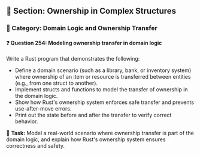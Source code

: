 ## 📘 Section: Ownership in Complex Structures  
### 🔹 Category: Domain Logic and Ownership Transfer  
#### ❓ Question 254: Modeling ownership transfer in domain logic

Write a Rust program that demonstrates the following:

- Define a domain scenario (such as a library, bank, or inventory system) where ownership of an item or resource is transferred between entities (e.g., from one struct to another).
- Implement structs and functions to model the transfer of ownership in the domain logic.
- Show how Rust's ownership system enforces safe transfer and prevents use-after-move errors.
- Print out the state before and after the transfer to verify correct behavior.

🔧 **Task:** Model a real-world scenario where ownership transfer is part of the domain logic, and explain how Rust's ownership system ensures correctness and safety.
